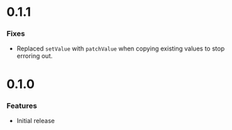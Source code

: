 # 0.1.1

### Fixes

- Replaced `setValue` with `patchValue` when copying existing values to stop erroring out.

# 0.1.0

### Features

- Initial release
